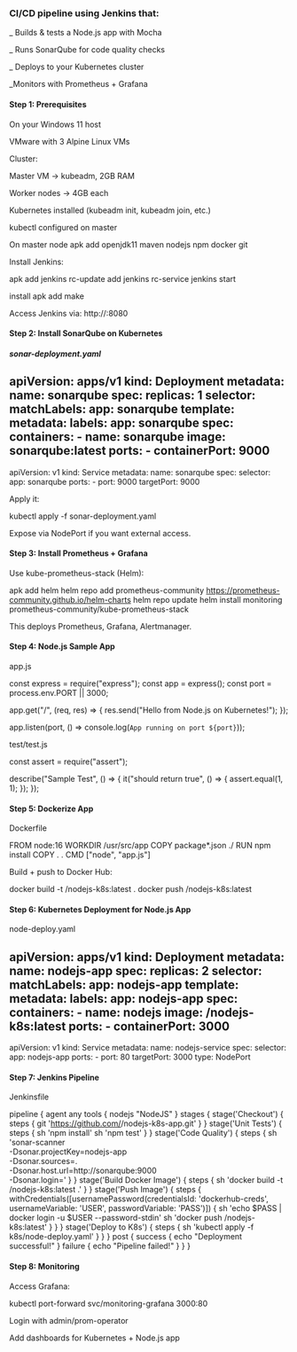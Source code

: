 ### CI/CD pipeline using Jenkins that:

_ Builds & tests a Node.js app with Mocha

_ Runs SonarQube for code quality checks

_ Deploys to your Kubernetes cluster

_Monitors with Prometheus + Grafana

#### Step 1: Prerequisites
On your Windows 11 host

VMware with 3 Alpine Linux VMs

Cluster:

Master VM → kubeadm, 2GB RAM

Worker nodes → 4GB each

Kubernetes installed (kubeadm init, kubeadm join, etc.)

kubectl configured on master

On master node
apk add openjdk11 maven nodejs npm docker git


Install Jenkins:

apk add jenkins
rc-update add jenkins
rc-service jenkins start

install
apk add make


Access Jenkins via:
http://<master-ip>:8080

#### Step 2: Install SonarQube on Kubernetes
##### sonar-deployment.yaml
apiVersion: apps/v1
kind: Deployment
metadata:
  name: sonarqube
spec:
  replicas: 1
  selector:
    matchLabels:
      app: sonarqube
  template:
    metadata:
      labels:
        app: sonarqube
    spec:
      containers:
        - name: sonarqube
          image: sonarqube:latest
          ports:
            - containerPort: 9000
---
apiVersion: v1
kind: Service
metadata:
  name: sonarqube
spec:
  selector:
    app: sonarqube
  ports:
    - port: 9000
      targetPort: 9000


Apply it:

kubectl apply -f sonar-deployment.yaml

Expose via NodePort if you want external access.



#### Step 3: Install Prometheus + Grafana

Use kube-prometheus-stack (Helm):

apk add helm
helm repo add prometheus-community https://prometheus-community.github.io/helm-charts
helm repo update
helm install monitoring prometheus-community/kube-prometheus-stack


This deploys Prometheus, Grafana, Alertmanager.


#### Step 4: Node.js Sample App

app.js

const express = require("express");
const app = express();
const port = process.env.PORT || 3000;

app.get("/", (req, res) => {
  res.send("Hello from Node.js on Kubernetes!");
});

app.listen(port, () => console.log(`App running on port ${port}`));


test/test.js

const assert = require("assert");

describe("Sample Test", () => {
  it("should return true", () => {
    assert.equal(1, 1);
  });
});


#### Step 5: Dockerize App

Dockerfile

FROM node:16
WORKDIR /usr/src/app
COPY package*.json ./
RUN npm install
COPY . .
CMD ["node", "app.js"]


Build + push to Docker Hub:

docker build -t <your-dockerhub-user>/nodejs-k8s:latest .
docker push <your-dockerhub-user>/nodejs-k8s:latest

#### Step 6: Kubernetes Deployment for Node.js App

node-deploy.yaml

apiVersion: apps/v1
kind: Deployment
metadata:
  name: nodejs-app
spec:
  replicas: 2
  selector:
    matchLabels:
      app: nodejs-app
  template:
    metadata:
      labels:
        app: nodejs-app
    spec:
      containers:
        - name: nodejs
          image: <your-dockerhub-user>/nodejs-k8s:latest
          ports:
            - containerPort: 3000
---
apiVersion: v1
kind: Service
metadata:
  name: nodejs-service
spec:
  selector:
    app: nodejs-app
  ports:
    - port: 80
      targetPort: 3000
  type: NodePort


#### Step 7: Jenkins Pipeline

Jenkinsfile

pipeline {
    agent any
    tools {
        nodejs "NodeJS"
    }
    stages {
        stage('Checkout') {
            steps {
                git 'https://github.com/<your-repo>/nodejs-k8s-app.git'
            }
        }
        stage('Unit Tests') {
            steps {
                sh 'npm install'
                sh 'npm test'
            }
        }
        stage('Code Quality') {
            steps {
                sh 'sonar-scanner \
                    -Dsonar.projectKey=nodejs-app \
                    -Dsonar.sources=. \
                    -Dsonar.host.url=http://sonarqube:9000 \
                    -Dsonar.login=<sonar-token>'
            }
        }
        stage('Build Docker Image') {
            steps {
                sh 'docker build -t <your-dockerhub-user>/nodejs-k8s:latest .'
            }
        }
        stage('Push Image') {
            steps {
                withCredentials([usernamePassword(credentialsId: 'dockerhub-creds', usernameVariable: 'USER', passwordVariable: 'PASS')]) {
                    sh 'echo $PASS | docker login -u $USER --password-stdin'
                    sh 'docker push <your-dockerhub-user>/nodejs-k8s:latest'
                }
            }
        }
        stage('Deploy to K8s') {
            steps {
                sh 'kubectl apply -f k8s/node-deploy.yaml'
            }
        }
    }
    post {
        success {
            echo "Deployment successful!"
        }
        failure {
            echo "Pipeline failed!"
        }
    }
}

#### Step 8: Monitoring

Access Grafana:

kubectl port-forward svc/monitoring-grafana 3000:80


Login with admin/prom-operator

Add dashboards for Kubernetes + Node.js app
